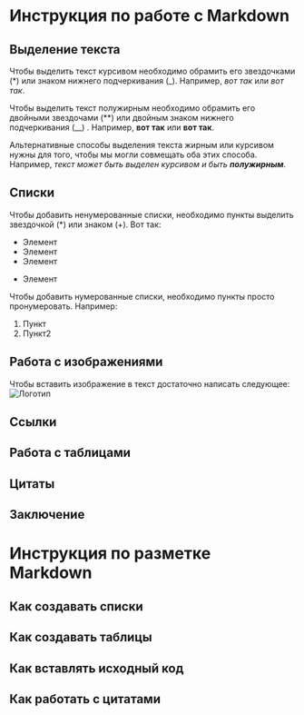 # Инструкция по работе с Markdown

## Выделение текста

Чтобы выделить текст курсивом необходимо обрамить его звездочками (*) или знаком нижнего подчеркивания (_). Например, *вот так* или _вот так_.

Чтобы выделить текст полужирным необходимо обрамить его двойными звездочами (**) или двойным знаком нижнего подчеркивания (__) . Например, **вот так** или __вот так__.

Альтернативные способы выделения текста жирным или курсивом нужны для того, чтобы мы могли совмещать оба этих способа. Например, _текст может быть выделен курсивом и быть **полужирным**_.

## Списки

Чтобы добавить ненумерованные списки, необходимо пункты выделить звездочкой (*) или знаком (+). Вот так:

* Элемент
* Элемент
* Элемент
+ Элемент

Чтобы добавить нумерованные списки, необходимо пункты просто пронумеровать. Например:
1. Пункт
2. Пункт2

## Работа с изображениями

Чтобы вставить изображение в текст достаточно написать следующее:
![Логотип](markdown-icon-27.jpg)

## Ссылки

## Работа с таблицами

## Цитаты

## Заключение

# Инструкция по разметке Markdown

## Как создавать списки

## Как создавать таблицы

## Как вставлять исходный код

## Как работать с цитатами